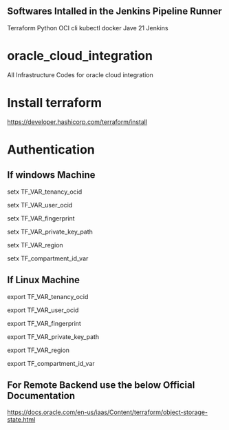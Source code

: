## Softwares Intalled in the Jenkins Pipeline Runner
Terraform
Python 
OCI cli
kubectl 
docker
Jave 21
Jenkins

# oracle_cloud_integration
All Infrastructure Codes for oracle cloud integration

# Install terraform 
https://developer.hashicorp.com/terraform/install

# Authentication 

If windows Machine
------------------

setx TF_VAR_tenancy_ocid <Mention the tenacy id>

setx TF_VAR_user_ocid <Mention the user ocid>

setx TF_VAR_fingerprint <Mention the fingerprint>

setx TF_VAR_private_key_path <Mention the private key path >

setx TF_VAR_region <Mention the region>

setx TF_compartment_id_var <Mention the compartment id>

If Linux Machine
-----------------

export TF_VAR_tenancy_ocid <Mention the tenacy id>

export TF_VAR_user_ocid <Mention the user ocid>

export TF_VAR_fingerprint <Mention the fingerprint>

export TF_VAR_private_key_path <Mention the private key path >

export TF_VAR_region <Mention the region>

export TF_compartment_id_var <Mention the compartment id>

For Remote Backend use the below Official Documentation 
-------------------------------------------------------

https://docs.oracle.com/en-us/iaas/Content/terraform/object-storage-state.html
